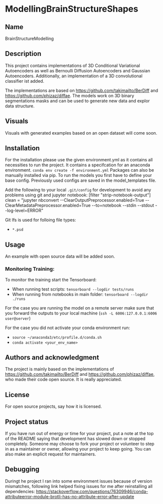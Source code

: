# ModellingBrainStructureShapes

## Name
BrainStructureModelling

## Description
This project contains implementations of 3D Conditional Variational Autoencoders as well as Bernoulli Diffusion Autoencoders and Gaussian Autoencoders.
Additionally, an implementation of a 3D convolutional classifier ist added.

The implementations are based on https://github.com/takimailto/BerDiff and https://github.com/phizaz/diffae.
The models work on 3D binary segmentations masks and can be used to generate new data and explor data structure.

## Visuals
Visuals with generated examples based on an open dataset will come soon.

## Installation
For the installation please use the given environment.yml as it contains all necessities to run the project. It contains a specifcation for an anaconda environment.
`conda env create -f environment.yml`
Packages can also be manually installed via pip.
To run the models you first have to define your base config. Previously used configs are saved in the model_templates file.

Add the following to your local `.git/config` for development to avoid any problems using git and jupyter notebook:
[filter "strip-notebook-output"]
clean = "jupyter nbconvert --ClearOutputPreprocessor.enabled=True --ClearMetadataPreprocessor.enabled=True --to=notebook --stdin --stdout --log-level=ERROR"

Git lfs is used for folloing file types:
* `*.psd`

## Usage
An example with open source data will be added soon.

### Monitoring Training:
To monitor the training start the Tensorboard: 
+ When running test scripts: `tensorboard --logdir tests/runs`
+ When running from notebooks in main folder: `tensorboard --logdir ./runs`

For the case you are running the model on a remote server make sure that you forward the outputs to your local machine 
(`ssh -L 6006:127.0.0.1:6006 user@server`)

For the case you did not activate your conda environment run:
* `source ~/anaconda3/etc/profile.d/conda.sh`
* `conda activate <your_env_name>`

## Authors and acknowledgment
The project is mainly based on the implementations of https://github.com/takimailto/BerDiff and https://github.com/phizaz/diffae, who made their code open source.
It is really appreciated.

## License
For open source projects, say how it is licensed.

## Project status
If you have run out of energy or time for your project, put a note at the top of the README saying that development has slowed down or stopped completely. Someone may choose to fork your project or volunteer to step in as a maintainer or owner, allowing your project to keep going. You can also make an explicit request for maintainers.

## Debugging
Duringt he project I ran into some environment issues because of version mismatches, following link helped fixing issues for me after reinstalling all dependencies:
https://stackoverflow.com/questions/76309946/conda-attributeerror-module-brotli-has-no-attribute-error-after-update
